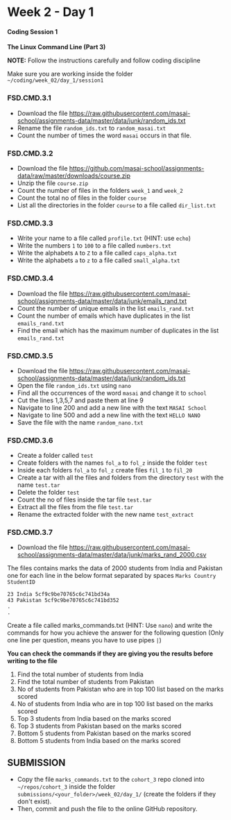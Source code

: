 # Week 2 - Day 1

#### Coding Session 1

**The Linux Command Line (Part 3)**

**NOTE:** Follow the instructions carefully and follow coding discipline

Make sure you are working inside the folder  `~/coding/week_02/day_1/session1`

### FSD.CMD.3.1

- Download the file https://raw.githubusercontent.com/masai-school/assignments-data/master/data/junk/random_ids.txt 
- Rename the file `random_ids.txt` to `random_masai.txt`
- Count the number of times the word `masai` occurs in that file.

### FSD.CMD.3.2

- Download the file https://github.com/masai-school/assignments-data/raw/master/downloads/course.zip
- Unzip the file `course.zip`
- Count the number of files in the folders  `week_1` and `week_2`
- Count the total no of files in the folder `course` 
- List all the directories in the folder `course` to a file called `dir_list.txt`

### FSD.CMD.3.3

- Write your name to a file called `profile.txt` (HINT: use `echo`)
- Write the numbers `1` to `100` to a file called `numbers.txt`
- Write the alphabets `A` to `Z` to a file called `caps_alpha.txt`
- Write the alphabets `a` to `z` to a file called `small_alpha.txt`

### FSD.CMD.3.4

- Download the file <https://raw.githubusercontent.com/masai-school/assignments-data/master/data/junk/emails_rand.txt>
- Count the number of unique emails in the list `emails_rand.txt`
- Count the number of emails which have duplicates in the list `emails_rand.txt`
- Find the email which has the maximum number of duplicates in the list `emails_rand.txt`

### FSD.CMD.3.5

- Download the file https://raw.githubusercontent.com/masai-school/assignments-data/master/data/junk/random_ids.txt 
- Open the file `random_ids.txt` using `nano`
- Find all the occurrences of the word `masai` and change it to `school`
- Cut the lines 1,3,5,7 and paste them at line 9
- Navigate to line 200 and add a new line with the text `MASAI School`
- Navigate to line 500 and add a new line with the text `HELLO NANO`
- Save the file with the name `random_nano.txt`

### FSD.CMD.3.6

- Create a folder called `test`
- Create folders with the names `fol_a` to `fol_z` inside the folder `test`
- Inside each folders `fol_a` to `fol_z` create files `fil_1` to `fil_20`
- Create a tar with all the files and folders from the directory `test` with the name `test.tar`
- Delete the folder `test`
- Count the no of files inside the tar file `test.tar`
- Extract all the files from the file `test.tar`
- Rename the extracted folder with the new name `test_extract` 

### FSD.CMD.3.7

- Download the file https://raw.githubusercontent.com/masai-school/assignments-data/master/data/junk/marks_rand_2000.csv

The files contains marks the data of 2000 students from India and Pakistan one for each line in the below format separated by spaces `Marks Country StudentID`

``` 
23 India 5cf9c9be70765c6c741bd34a
43 Pakistan 5cf9c9be70765c6c741bd352
.
.

```

Create a file called marks_commands.txt (HINT: Use `nano`) and write the commands for how you achieve the answer for the following question (Only one line per question, means you have to use pipes `|`)

**You can check the commands if they are giving you the results before writing to the file**

1. Find the total number of students from India 
2. Find the total number of students from Pakistan
3. No of students from Pakistan who are in top 100 list based on the marks scored
4. No of students from India who are in top 100 list based on the marks scored
5. Top 3 students from India based on the marks scored
6. Top 3 students from Pakistan based on the marks scored
7. Bottom 5 students from Pakistan based on the marks scored
8. Bottom 5 students from India based on the marks scored

## SUBMISSION

- Copy the file  `marks_commands.txt` to the `cohort_3` repo cloned into `~/repos/cohort_3` inside the folder `submissions/<your_folder>/week_02/day_1/`  (create the folders if they don't exist). 
- Then, commit and push the file to the online GitHub repository.